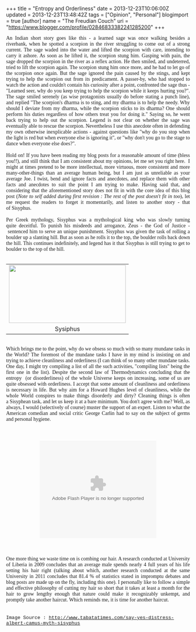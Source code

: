 +++
title = "Entropy and Orderliness"
date = 2013-12-23T10:06:00Z
updated = 2013-12-23T13:48:42Z
tags = ["Opinion", "Personal"]
blogimport = true 
[author]
	name = "The Freudian Couch"
	uri = "https://www.blogger.com/profile/02846833382241285200"
+++

<div dir="ltr" style="text-align: left;" trbidi="on">
<div style="text-align: justify;">
<div style="text-align: left;">
<div style="text-align: justify;">
<span style="font-family: Tahoma; orphans: 2; text-align: -webkit-auto; widows: 2;">An Indian short story goes like this - a learned sage was once walking besides a riverbank, when he spotted a scorpion in the river struggling to come out of a strong current. The sage waded into the water and lifted the scorpion with care, intending to carry it ashore. As soon as he lifted it, the scorpion stung him. Gasping with pain, the sage dropped the scorpion in the river as a reflex action. He then smiled, and undeterred, tried to lift the scorpion again. The scorpion stung him once more, and he had to let go of the scorpion once again. But the sage ignored the pain caused by the stings, and kept trying to help the scorpion out from its predicament. A passer-by, who had stopped to watch the action and couldn't contain his curiosity after a point, confronted the sage thus - "Learned seer, why do you keep trying to help the scorpion while it keeps hurting you?". The sage smiled serenely (as wise&nbsp;protagonists&nbsp;usually do before stating a punch line), and replied "The scorpion's dharma is to sting, and my dharma is to help the needy. Why should I deviate from my dharma, while the scorpion sticks to its dharma? One should perform his duties regardless of how others treat you for doing it." Saying so, he went back trying to help out the scorpion. Legend is not clear on&nbsp;whether&nbsp;the sage was eventually able to rescue the scorpion.&nbsp;Nevertheless&nbsp;I use&nbsp;this&nbsp;anecdote&nbsp;often in defending my own otherwise inexplicable actions -&nbsp;against questions like "why do you stop when the light is red but when everyone else is ignoring it", or "why don't you go to the stage to dance when everyone else does?".</span></div>
<div style="font-family: Tahoma; orphans: 2; text-align: -webkit-auto; widows: 2;">
<div style="text-align: justify;">
<br /></div>
</div>
<div style="font-family: Tahoma; orphans: 2; text-align: -webkit-auto; widows: 2;">
<div style="text-align: justify;">
Hold on! If you have been reading my blog posts for a reasonable amount of time (bless you!!), and still think that I am consistent about my opinions, let me set you right here. &nbsp;I might at times pretend to be more intellectual, more virtuous, more consistent and more many-other-things than an average human being, but I am just as unreliable as your average Joe. I twist, bend and ignore facts and&nbsp;anecdotes, and replace them with other facts and anecdotes&nbsp;to suit the point I am trying to make. Having said that, and considering that the aforementioned story does not fit in with the core idea of this blog post (<i>Note to self added during first revision : The rest of the post doesn't fit in too</i>), let me request the readers to forget it momentarily, and listen to another story - that of&nbsp;Sisyphus.</div>
</div>
<div style="font-family: Tahoma; orphans: 2; text-align: -webkit-auto; widows: 2;">
<br /></div>
</div>
<div style="text-align: left;">
<div style="text-align: justify;">
<span style="font-family: Tahoma; orphans: 2; text-align: -webkit-auto; widows: 2;">Per Greek mythology, Sisyphus was a mythological</span><span style="orphans: 2; text-align: -webkit-auto; widows: 2;"><span style="font-family: Tahoma;">&nbsp;king who was slowly turning quite&nbsp;deceitful. To punish his misdeeds and arrogance, Zeus - the God of Justice -&nbsp;sentenced&nbsp;him to&nbsp;serve an unique punishment.&nbsp;Sisyphus&nbsp;was given the task of rolling a boulder up a slanting hill. But as soon as he rolls it to the top, the boulder rolls back down the hill. This continues indefinitely, and legend has it that Sisyphus is still trying to get to boulder to the top of the hill.&nbsp;</span></span></div>
<div style="text-align: justify;">
<span style="font-family: Tahoma; orphans: 2; text-align: -webkit-auto; widows: 2;"><br /></span></div>
<div style="text-align: justify;">
<table align="center" cellpadding="0" cellspacing="0" class="tr-caption-container" style="margin-left: auto; margin-right: auto; text-align: center;"><tbody>
<tr><td style="text-align: center;"><a href="https://blogger.googleusercontent.com/img/b/R29vZ2xl/AVvXsEgLJM1T88HM2BZj-hxp3iI8WHvs_moXFi7xGx52gUsoHrZEEHFJo8SC2auI2aR-mEAS77A2GMdvsxTX-C3xHxKC8tDION1nKc9p6dbqOLeb8G5ljBOqpinAhOTq6wpOgq8RMbk7UYKvh41k/s1600/Sisyphus-Image-01C.jpg" imageanchor="1" style="margin-left: auto; margin-right: auto;"><img border="0" height="158" src="https://blogger.googleusercontent.com/img/b/R29vZ2xl/AVvXsEgLJM1T88HM2BZj-hxp3iI8WHvs_moXFi7xGx52gUsoHrZEEHFJo8SC2auI2aR-mEAS77A2GMdvsxTX-C3xHxKC8tDION1nKc9p6dbqOLeb8G5ljBOqpinAhOTq6wpOgq8RMbk7UYKvh41k/s320/Sisyphus-Image-01C.jpg" width="320" /></a></td></tr>
<tr><td class="tr-caption" style="text-align: center;">Sysiphus</td></tr>
</tbody></table>
<span style="font-family: Tahoma; orphans: 2; text-align: -webkit-auto; widows: 2;"><span id="goog_1967633972"></span><span id="goog_1967633973"></span><br /></span></div>
<div style="text-align: justify;">
<span style="font-family: Tahoma; orphans: 2; text-align: -webkit-auto; widows: 2;">Which brings me to the point, why do we obsess so much with so many mundane tasks in the World? The foremost of the mundane tasks I have in my mind is insisting on and trying to achieve cleanliness and orderliness (I can think of so many other mundane tasks. One day, I might try compiling a list of all the such activities, "compiling lists" being the first one in the list). Despite the second law of&nbsp;Thermodynamics&nbsp;concluding that the entropy &nbsp;(or disorderliness) of the whole Universe keeps on increasing, some of us are quite obsessed with orderliness. I accept that some amount of cleanliness and orderliness is necessary in life. But why aim for a Howard Hughes level of cleanliness, while the whole World conspires to make things disorderly and dirty? Cleaning things is often a&nbsp;Sisyphean</span><span style="font-family: Tahoma; orphans: 2; text-align: -webkit-auto; widows: 2;">&nbsp;task, and let us keep it at a bare&nbsp;minimum. You don't agree with me? Well, as always, I would (selectively of course) muster the support of an expert. Listen to what the American comedian and social critic George Carlin had to say on the subject of germs and personal hygiene.</span></div>
<br />
<span style="font-family: Tahoma; orphans: 2; text-align: -webkit-auto; widows: 2;"><br /></span>
<br />
<div class="separator" style="clear: both; text-align: center;">
<object class="BLOGGER-youtube-video" classid="clsid:D27CDB6E-AE6D-11cf-96B8-444553540000" codebase="http://download.macromedia.com/pub/shockwave/cabs/flash/swflash.cab#version=6,0,40,0" data-thumbnail-src="http://img.youtube.com/vi/X29lF43mUlo/0.jpg" height="266" width="320"><param name="movie" value="http://youtube.googleapis.com/v/X29lF43mUlo&source=uds" /><param name="bgcolor" value="#FFFFFF" /><param name="allowFullScreen" value="true" /><embed width="320" height="266"  src="http://youtube.googleapis.com/v/X29lF43mUlo&source=uds" type="application/x-shockwave-flash" allowfullscreen="true"></embed></object></div>
<span style="font-family: Tahoma; orphans: 2; text-align: -webkit-auto; widows: 2;"><br /></span>
<span style="font-family: Tahoma; orphans: 2; text-align: -webkit-auto; widows: 2;"><br /></span>
<br />
<div style="text-align: justify;">
<span style="font-family: Tahoma; orphans: 2; text-align: -webkit-auto; widows: 2;">One more thing we waste time on is combing our hair. A research conducted at University of Liberia in 2009 concludes that an average male spends nearly 4 full years of his life setting his hair right (talking about which, another research conducted at the same University in 2011 concludes that 81.4 % of statistics stated in impromptu&nbsp;debates and blog posts are made up on the fly, including this one). I personally like to follow a simple and effective philosophy of cutting my hair so short that it takes at least a month for the hair to grow lengthy enough that nature could make it recognizably unkempt, and promptly take another haircut. Which reminds me, it is time for another haircut.</span><br />
<span style="font-family: Tahoma; orphans: 2; text-align: -webkit-auto; widows: 2;"><br /></span>
<br />
<div style="text-align: left;">
<span style="font-family: Courier New, Courier, monospace;"><span style="font-size: 13px; text-align: center;">Image Source :&nbsp;</span><a href="http://www.tabatatimes.com/say-yes-distress-albert-camus-myth-sisyphus/" style="font-size: 13px; text-align: center;">http://www.tabatatimes.com/say-yes-distress-albert-camus-myth-sisyphus</a></span></div>
</div>
</div>
</div>
</div>

